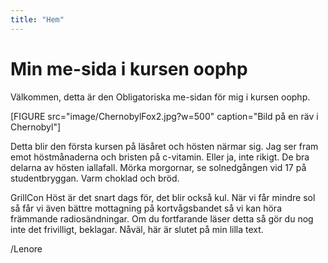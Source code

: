 ```yaml
---
title: "Hem"
---
```

Min me-sida i kursen oophp
=========================

Välkommen, detta är den Obligatoriska me-sidan för mig i kursen oophp.

[FIGURE src="image/ChernobylFox2.jpg?w=500" caption="Bild på en räv i Chernobyl"]

Detta blir den första kursen på läsåret och hösten närmar sig. Jag ser fram emot
höstmånaderna och bristen på c-vitamin. Eller ja, inte rikigt. De bra delarna av
hösten iallafall. Mörka morgornar, se solnedgången vid 17 på studentbryggan. Varm
choklad och bröd.

GrillCon Höst är det snart dags för, det blir också kul. När
vi får mindre sol så får vi även bättre mottagning på kortvågsbandet så vi kan
höra främmande radiosändningar. Om du fortfarande läser detta så gör du nog inte
det frivilligt, beklagar. Nåväl, här är slutet på min lilla text.

/Lenore
